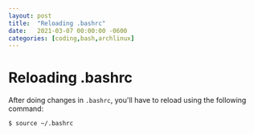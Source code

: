 ```yaml
---
layout: post
title:  "Reloading .bashrc"
date:   2021-03-07 00:00:00 -0600
categories: [coding,bash,archlinux]
---
```

# Reloading .bashrc

After doing changes in `.bashrc`, you'll have to reload using the following command:

```bash
$ source ~/.bashrc
```